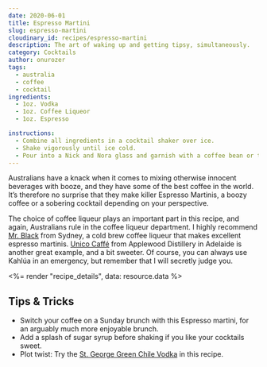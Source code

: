 ```yaml
---
date: 2020-06-01
title: Espresso Martini
slug: espresso-martini
cloudinary_id: recipes/espresso-martini
description: The art of waking up and getting tipsy, simultaneously.
category: Cocktails
author: onurozer
tags:
  - australia
  - coffee
  - cocktail
ingredients:
  - 1oz. Vodka
  - 1oz. Coffee Liqueor
  - 1oz. Espresso

instructions:
  - Combine all ingredients in a cocktail shaker over ice.
  - Shake vigorously until ice cold.
  - Pour into a Nick and Nora glass and garnish with a coffee bean or two.
---
```


Australians have a knack when it comes to mixing otherwise innocent beverages with booze, and they have some of the best coffee in the world. It’s therefore no surprise that they make killer Espresso Martinis, a boozy coffee or a sobering cocktail depending on your perspective.

The choice of coffee liqueur plays an important part in this recipe, and again, Australians rule in the coffee liqueur department. I highly recommend [Mr. Black](https://mrblack.co/row/products/coffee-liqueur/) from Sydney, a cold brew coffee liqueur that makes excellent espresso martinis. [Unico Caffé](https://www.applewooddistillery.com.au/collections/shop/products/unico-cello-caffe-500ml-20-abv) from Applewood Distillery in Adelaide is another great example, and a bit sweeter. Of course, you can always use Kahlúa in an emergency, but remember that I will secretly judge you.

<%= render "recipe_details", data: resource.data %>

## Tips & Tricks

- Switch your coffee on a Sunday brunch with this Espresso martini, for an arguably much more enjoyable brunch.
- Add a splash of sugar syrup before shaking if you like your cocktails sweet.
- Plot twist: Try the [St. George Green Chile Vodka](http://www.stgeorgespirits.com/spirits/vodka/st-george-green-chile-vodka/) in this recipe.
